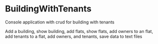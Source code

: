 # BuildingWithTenants

Console application with crud for building with tenants

Add a building, show building, add flats, show flats, add owners to an flat, add tenants to a flat, add owners, and tenants, save data to text files
